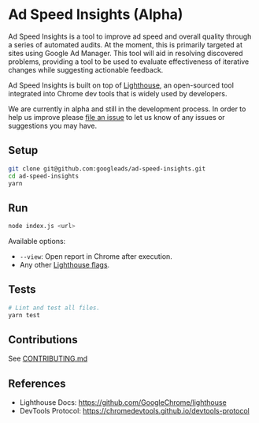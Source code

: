 # Ad Speed Insights (Alpha)

Ad Speed Insights is a tool to improve ad speed and overall quality through a series of automated audits. At the moment, this is primarily targeted at sites using Google Ad Manager. This tool will aid in resolving discovered problems, providing a tool to be used to evaluate effectiveness of iterative changes while suggesting actionable feedback.

Ad Speed Insights is built on top of [Lighthouse](https://github.com/GoogleChrome/lighthouse), an open-sourced tool integrated into Chrome dev tools that is widely used by developers.

We are currently in alpha and still in the development process. In order to help us improve please [file an issue](https://github.com/googleads/ad-speed-insights/issues) to let us know of any issues or suggestions you may have.

## Setup

```sh
git clone git@github.com:googleads/ad-speed-insights.git
cd ad-speed-insights
yarn
```

## Run

```sh
node index.js <url>
```

Available options:
-   `--view`: Open report in Chrome after execution.
-   Any other [Lighthouse flags](https://github.com/GoogleChrome/lighthouse/#cli-options).

## Tests
```sh
# Lint and test all files.
yarn test
```


## Contributions

See [CONTRIBUTING.md](https://github.com/googleads/ad-speed-insights/blob/master/CONTRIBUTING.md)




## References

-   Lighthouse Docs: https://github.com/GoogleChrome/lighthouse
-   DevTools Protocol: https://chromedevtools.github.io/devtools-protocol